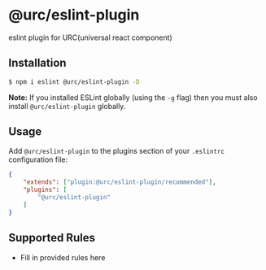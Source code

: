 # @urc/eslint-plugin

eslint plugin for URC(universal react component)

## Installation

```bash
$ npm i eslint @urc/eslint-plugin -D
```

**Note:** If you installed ESLint globally (using the `-g` flag) then you must also install `@urc/eslint-plugin` globally.

## Usage

Add `@urc/eslint-plugin` to the plugins section of your `.eslintrc` configuration file:

```json
{
    "extends": ["plugin:@urc/eslint-plugin/recommended"],
    "plugins": [
        "@urc/eslint-plugin"
    ]
}
```

## Supported Rules

* Fill in provided rules here





